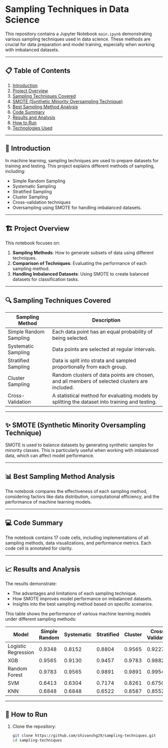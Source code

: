# Sampling Techniques in Data Science

This repository contains a Jupyter Notebook `main.ipynb` demonstrating various sampling techniques used in data science. These methods are crucial for data preparation and model training, especially when working with imbalanced datasets.

---

## 📋 Table of Contents

1. [Introduction](#introduction)
2. [Project Overview](#project-overview)
3. [Sampling Techniques Covered](#sampling-techniques-covered)
4. [SMOTE (Synthetic Minority Oversampling Technique)](#smote-synthetic-minority-oversampling-technique)
5. [Best Sampling Method Analysis](#best-sampling-method-analysis)
6. [Code Summary](#code-summary)
7. [Results and Analysis](#results-and-analysis)
8. [How to Run](#how-to-run)
9. [Technologies Used](#technologies-used)

---

## 📖 Introduction

In machine learning, sampling techniques are used to prepare datasets for training and testing. This project explains different methods of sampling, including:
- Simple Random Sampling
- Systematic Sampling
- Stratified Sampling
- Cluster Sampling
- Cross-validation techniques
- Oversampling using SMOTE for handling imbalanced datasets.

---

## 🏗️ Project Overview

This notebook focuses on:
1. **Sampling Methods**: How to generate subsets of data using different techniques.
2. **Comparison of Techniques**: Evaluating the performance of each sampling method.
3. **Handling Imbalanced Datasets**: Using SMOTE to create balanced datasets for classification tasks.

---

## 🔍 Sampling Techniques Covered

| **Sampling Method**             | **Description**                                                                                   |
|----------------------------------|---------------------------------------------------------------------------------------------------|
| Simple Random Sampling           | Each data point has an equal probability of being selected.                                       |
| Systematic Sampling              | Data points are selected at regular intervals.                                                   |
| Stratified Sampling              | Data is split into strata and sampled proportionally from each group.                            |
| Cluster Sampling                 | Random clusters of data points are chosen, and all members of selected clusters are included.    |
| Cross-Validation                 | A statistical method for evaluating models by splitting the dataset into training and testing.    |

---

## ✨ SMOTE (Synthetic Minority Oversampling Technique)

SMOTE is used to balance datasets by generating synthetic samples for minority classes. This is particularly useful when working with imbalanced data, which can affect model performance.

---

## 📊 Best Sampling Method Analysis

The notebook compares the effectiveness of each sampling method, considering factors like data distribution, computational efficiency, and the performance of machine learning models.

---

## 💻 Code Summary

The notebook contains 17 code cells, including implementations of all sampling methods, data visualizations, and performance metrics. Each code cell is annotated for clarity.

---

## 📈 Results and Analysis

The results demonstrate:
- The advantages and limitations of each sampling technique.
- How SMOTE improves model performance on imbalanced datasets.
- Insights into the best sampling method based on specific scenarios.

This table shows the performance of various machine learning models under different sampling methods:

| Model                 | Simple Random | Systematic | Stratified | Cluster  | Cross-Validation |
|------------------------|---------------|------------|------------|----------|------------------|
| Logistic Regression   | 0.9348        | 0.8152     | 0.8804     | 0.9565   | 0.9227           |
| XGB                   | 0.9565        | 0.9130     | 0.9457     | 0.9783   | 0.9882           |
| Random Forest         | 0.9783        | 0.9565     | 0.9891     | 0.9891   | 0.9954           |
| SVM                   | 0.6413        | 0.6304     | 0.7174     | 0.8261   | 0.6750           |
| KNN                   | 0.6848        | 0.6848     | 0.6522     | 0.8587   | 0.8552           |

---

## 🚀 How to Run

1. Clone the repository:
   ```bash
   git clone https://github.com/shivanshg29/sampling-techniques.git
   cd sampling-techniques
